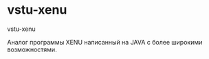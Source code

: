 vstu-xenu
=========

vstu-xenu

Аналог программы XENU написанный на JAVA с более широкими возможностями.
